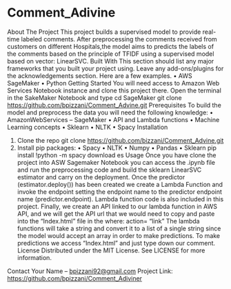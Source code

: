 # Comment_Adivine

About The Project
This project builds a supervised model to provide real-time labeled comments. After preprocessing the comments received from customers on different Hospitals,the model aims to predicts the labels of the comments based on the principle of TFIDF using a supervised model based on vector: LinearSVC.
Built With
This section should list any major frameworks that you built your project using. Leave any add-ons/plugins for the acknowledgements section. Here are a few examples.
•	AWS SageMaker
•	Python
Getting Started
You will need access to Amazon Web Services Notebook instance and clone this project there. Open the terminal in the SakeMaker Notebook and type
cd SageMaker
git clone https://github.com/bpizzani/Comment_Advine.git
Prerequisites
To build the model and preprocess the data you will need the following knowledge:
•	AmazonWebServices – SageMaker
•	API and Lambda functions
•	Machine Learning concepts
•	Sklearn
•	NLTK
•	Spacy
Installation
1.	Clone the repo
git clone https://github.com/bizzani/Comment_Advine.git
2.	Install pip packages:
•	Spacy
•	NLTK
•	Numpy
•	Pandas
•	Sklearn
pip install <packages>
!python -m spacy download es
Usage
Once you have clone the project into ASW Sagemaker Notebook you can access the .ipynb file and run the preprocessing code and build the sklearn LinearSVC estimator and carry on the deployment. 
Once the predictor (estimator.deploy()) has been created we create a Lambda Function and invoke the endpoint setting the endpoint name to the predictor endpoint name (predictor.endpoint).
Lambda function code is also included in this project.
Finally, we create an API linked to our lambda function in AWS API, and we will get the API url that we would need to copy and paste into the “Index.html” file in the where: action= “link”
The lambda functions will take a string and convert it to a list of a single string since the model would accept an array in order to make predictions.
To make predictions we access “Index.html” and just type down our comment.
License
Distributed under the MIT License. See LICENSE for more information.

Contact
Your Name – bpizzani92@gmail.com
Project Link: https://github.com/bpizzani/Comment_Adiviner

